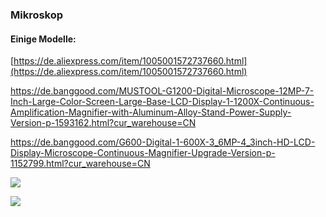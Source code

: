 ### Mikroskop

#### Einige Modelle:

[https://de.aliexpress.com/item/1005001572737660.html](https://de.aliexpress.com/item/1005001572737660.html)

https://de.banggood.com/MUSTOOL-G1200-Digital-Microscope-12MP-7-Inch-Large-Color-Screen-Large-Base-LCD-Display-1-1200X-Continuous-Amplification-Magnifier-with-Aluminum-Alloy-Stand-Power-Supply-Version-p-1593162.html?cur_warehouse=CN

https://de.banggood.com/G600-Digital-1-600X-3_6MP-4_3inch-HD-LCD-Display-Microscope-Continuous-Magnifier-Upgrade-Version-p-1152799.html?cur_warehouse=CN

![](https://user-images.githubusercontent.com/69573151/203067979-50713f8e-764a-4031-b285-c018fdd45324.jpg)

![](https://user-images.githubusercontent.com/69573151/203069130-7608de95-40f9-48e1-9da6-c607b48d1923.jpg)
